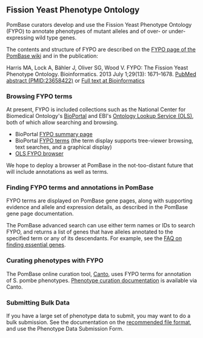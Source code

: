## Fission Yeast Phenotype Ontology

PomBase curators develop and use the Fission Yeast Phenotype Ontology
(FYPO) to annotate phenotypes of mutant alleles and of over- or
under-expressing wild type genes. 

The contents and structure of FYPO are described on the
[FYPO page of the PomBase wiki](http://curation.pombase.org/pombase-trac/wiki/FissionYeastPhenotypeOntology)
and in the publication:

Harris MA, Lock A, Bähler J, Oliver SG, Wood V. FYPO: The Fission
Yeast Phenotype Ontology. Bioinformatics. 2013 July 1;29(13):
1671–1678.
[PubMed abstract (PMID:23658422)](http://www.ncbi.nlm.nih.gov/pubmed/23658422) or
[Full text at Bioinformatics](http://bioinformatics.oxfordjournals.org/content/29/13/1671.long)

### Browsing FYPO terms

At present, FYPO is included collections such as the National Center
for Biomedical Ontology's
[BioPortal](http://bioportal.bioontology.org/) and EBI's
[Ontology Lookup Service (OLS)](http://www.ebi.ac.uk/ontology-lookup/),
both of which allow searching and browsing.

- BioPortal [FYPO summary page](http://bioportal.bioontology.org/ontologies/FYPO)
- BioPortal
  [FYPO terms](http://bioportal.bioontology.org/ontologies/FYPO/?p=classes)
  (the term display supports tree-viewer browsing, text searches, and
  a graphical display)
- [OLS FYPO browser](http://www.ebi.ac.uk/ontology-lookup/browse.do?ontName=FYPO)

We hope to deploy a browser at PomBase in the not-too-distant future
that will include annotations as well as terms.

### Finding FYPO terms and annotations in PomBase

FYPO terms are displayed on PomBase gene pages, along with supporting
evidence and allele and expression details, as described in the
PomBase gene page documentation.

The PomBase advanced search can use either term names or IDs to search
FYPO, and returns a list of genes that have alleles annotated to the
specified term or any of its descendants.  For example, see the
[FAQ on finding essential genes](http://www.pombase.org/faqs/can-i-get-list-essential-pombe-genes).

### Curating phenotypes with FYPO

The PomBase online curation tool,
[Canto](http://curation.pombase.org/pombe), uses FYPO terms for
annotation of S. pombe phenotypes.
[Phenotype curation documentation](http://curation.pombase.org/pombe/docs/fypo_annotation)
is available via Canto.

### Submitting Bulk Data

If you have a large set of phenotype data to submit, you may want to
do a bulk submission.  See the documentation on the
[recommended file format](http://www.pombase.org/submit-data/phenotype-data-bulk-upload-format),
and use the Phenotype Data Submission Form.
